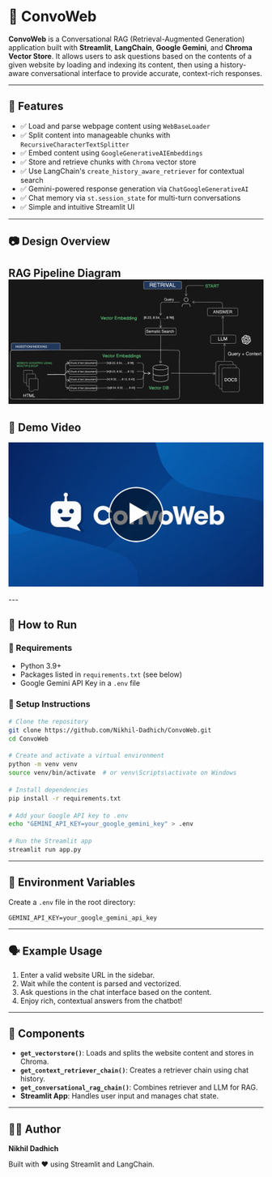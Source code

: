 # 🤖 ConvoWeb

**ConvoWeb** is a Conversational RAG (Retrieval-Augmented Generation) application built with **Streamlit**, **LangChain**, **Google Gemini**, and **Chroma Vector Store**. It allows users to ask questions based on the contents of a given website by loading and indexing its content, then using a history-aware conversational interface to provide accurate, context-rich responses.

---

## 🧠 Features

- ✅ Load and parse webpage content using `WebBaseLoader`
- ✅ Split content into manageable chunks with `RecursiveCharacterTextSplitter`
- ✅ Embed content using `GoogleGenerativeAIEmbeddings`
- ✅ Store and retrieve chunks with `Chroma` vector store
- ✅ Use LangChain's `create_history_aware_retriever` for contextual search
- ✅ Gemini-powered response generation via `ChatGoogleGenerativeAI`
- ✅ Chat memory via `st.session_state` for multi-turn conversations
- ✅ Simple and intuitive Streamlit UI

---

## 📷 Design Overview
 **RAG Pipeline Diagram**
 ![RAG Pipeline](https://github.com/Nikhil-Dadhich/ConvoWeb/blob/main/RAG.png)
---

## 🎥 Demo Video

<p align="center">
  <a href="https://youtu.be/prUNTRPsgAg">
    <img src="https://github.com/Nikhil-Dadhich/ConvoWeb/blob/main/ConvoWeb.jpg" alt="Watch the demo" width="800">
  </a>
</p>
---

## 🚀 How to Run

### 🔧 Requirements

- Python 3.9+
- Packages listed in `requirements.txt` (see below)
- Google Gemini API Key in a `.env` file

### 🧪 Setup Instructions

```bash
# Clone the repository
git clone https://github.com/Nikhil-Dadhich/ConvoWeb.git
cd ConvoWeb

# Create and activate a virtual environment
python -m venv venv
source venv/bin/activate  # or venv\Scripts\activate on Windows

# Install dependencies
pip install -r requirements.txt

# Add your Google API key to .env
echo "GEMINI_API_KEY=your_google_gemini_key" > .env

# Run the Streamlit app
streamlit run app.py
```

---

## 🔐 Environment Variables

Create a `.env` file in the root directory:

```env
GEMINI_API_KEY=your_google_gemini_api_key
```

---

## 🗣️ Example Usage

1. Enter a valid website URL in the sidebar.
2. Wait while the content is parsed and vectorized.
3. Ask questions in the chat interface based on the content.
4. Enjoy rich, contextual answers from the chatbot!

---

## 🧩 Components

- **`get_vectorstore()`**: Loads and splits the website content and stores in Chroma.
- **`get_context_retriever_chain()`**: Creates a retriever chain using chat history.
- **`get_conversational_rag_chain()`**: Combines retriever and LLM for RAG.
- **Streamlit App**: Handles user input and manages chat state.

---

## 👨‍💻 Author

**Nikhil Dadhich**

Built with ❤️ using Streamlit and LangChain.
